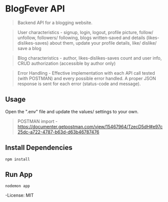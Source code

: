 # BlogFever API

> Backend API for a blogging website.

> User characteristics - signup, login, logout, profile picture, follow/ unfollow, followers/ following, blogs written-saved and details (likes- dislikes-saves) about them, update your profile details, like/ dislike/ save a blog

> Blog characteristics - author, likes-dislikes-saves count and user info, CRUD authorization (accessible by author only)

> Error Handling - Effective implementation with each API call tested (with POSTMAN) and every possible error handled. A proper JSON response is sent for each error (status-code and message).

## Usage

Open the ".env" file and update the values/ settings to your own.

> POSTMAN import -
https://documenter.getpostman.com/view/15467964/TzecD5dH#e97c25dc-a722-4787-b63d-d63b46787476

## Install Dependencies

```
npm install
```

## Run App

```
nodemon app
```

-License: MIT
